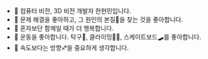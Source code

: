 - 👋 컴퓨터 비전, 3D 비전 개발자 한현민입니다.
- 🎲 문제 해결을 좋아하고, 그 원인의 본질👀을 찾는 것을 좋아합니다.
- 🙌 혼자보단 함께일 때가 더 행복합니다. 
- 💪 운동을 좋아합니다. 탁구🏓, 클라이밍🧗‍♀️, 스케이트보드🛹를 좋아합니다.
- 🚩 속도보다는 방향♐을 중요하게 생각합니다.


<!---
HyeonminHan/HyeonminHan is a ✨ special ✨ repository because its `README.md` (this file) appears on your GitHub profile.
You can click the Preview link to take a look at your changes.
--->
